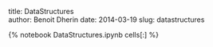 title: DataStructures  
author: Benoit Dherin 
date: 2014-03-19
slug: datastructures 

{% notebook DataStructures.ipynb cells[:] %}

